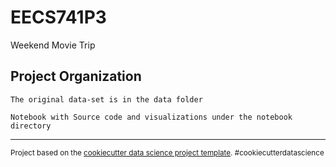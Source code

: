 EECS741P3
==============================

Weekend Movie Trip

Project Organization
------------

    The original data-set is in the data folder
    
    Notebook with Source code and visualizations under the notebook directory
    
    
    
--------

<p><small>Project based on the <a target="_blank" href="https://drivendata.github.io/cookiecutter-data-science/">cookiecutter data science project template</a>. #cookiecutterdatascience</small></p>
